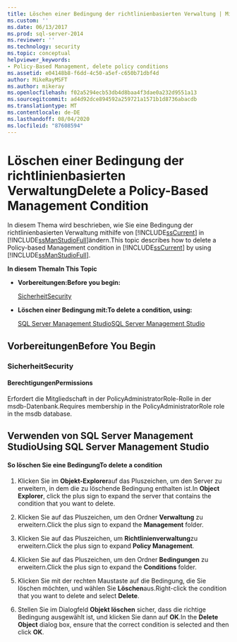 ```yaml
---
title: Löschen einer Bedingung der richtlinienbasierten Verwaltung | Microsoft-Dokumentation
ms.custom: ''
ms.date: 06/13/2017
ms.prod: sql-server-2014
ms.reviewer: ''
ms.technology: security
ms.topic: conceptual
helpviewer_keywords:
- Policy-Based Management, delete policy conditions
ms.assetid: e04148b8-f6dd-4c50-a5ef-c650b71dbf4d
author: MikeRayMSFT
ms.author: mikeray
ms.openlocfilehash: f02a5294ecb53db4d8baa4f3dae0a232d9551a13
ms.sourcegitcommit: ad4d92dce894592a259721a1571b1d8736abacdb
ms.translationtype: MT
ms.contentlocale: de-DE
ms.lasthandoff: 08/04/2020
ms.locfileid: "87608594"
---
```

# <a name="delete-a-policy-based-management-condition"></a><span data-ttu-id="c3807-102">Löschen einer Bedingung der richtlinienbasierten Verwaltung</span><span class="sxs-lookup"><span data-stu-id="c3807-102">Delete a Policy-Based Management Condition</span></span>
  <span data-ttu-id="c3807-103">In diesem Thema wird beschrieben, wie Sie eine Bedingung der richtlinienbasierten Verwaltung mithilfe von [!INCLUDE[ssCurrent](../../includes/sscurrent-md.md)] in [!INCLUDE[ssManStudioFull](../../includes/ssmanstudiofull-md.md)]ändern.</span><span class="sxs-lookup"><span data-stu-id="c3807-103">This topic describes how to delete a Policy-based Management condition in [!INCLUDE[ssCurrent](../../includes/sscurrent-md.md)] by using [!INCLUDE[ssManStudioFull](../../includes/ssmanstudiofull-md.md)].</span></span>  
  
 <span data-ttu-id="c3807-104">**In diesem Thema**</span><span class="sxs-lookup"><span data-stu-id="c3807-104">**In This Topic**</span></span>  
  
-   <span data-ttu-id="c3807-105">**Vorbereitungen:**</span><span class="sxs-lookup"><span data-stu-id="c3807-105">**Before you begin:**</span></span>  
  
     [<span data-ttu-id="c3807-106">Sicherheit</span><span class="sxs-lookup"><span data-stu-id="c3807-106">Security</span></span>](#Security)  
  
-   <span data-ttu-id="c3807-107">**Löschen einer Bedingung mit:**</span><span class="sxs-lookup"><span data-stu-id="c3807-107">**To delete a condition, using:**</span></span>  
  
     [<span data-ttu-id="c3807-108">SQL Server Management Studio</span><span class="sxs-lookup"><span data-stu-id="c3807-108">SQL Server Management Studio</span></span>](#SSMSProcedure)  
  
##  <a name="before-you-begin"></a><a name="BeforeYouBegin"></a> <span data-ttu-id="c3807-109">Vorbereitungen</span><span class="sxs-lookup"><span data-stu-id="c3807-109">Before You Begin</span></span>  
  
###  <a name="security"></a><a name="Security"></a> <span data-ttu-id="c3807-110">Sicherheit</span><span class="sxs-lookup"><span data-stu-id="c3807-110">Security</span></span>  
  
####  <a name="permissions"></a><a name="Permissions"></a> <span data-ttu-id="c3807-111">Berechtigungen</span><span class="sxs-lookup"><span data-stu-id="c3807-111">Permissions</span></span>  
 <span data-ttu-id="c3807-112">Erfordert die Mitgliedschaft in der PolicyAdministratorRole-Rolle in der msdb-Datenbank.</span><span class="sxs-lookup"><span data-stu-id="c3807-112">Requires membership in the PolicyAdministratorRole role in the msdb database.</span></span>  
  
##  <a name="using-sql-server-management-studio"></a><a name="SSMSProcedure"></a> <span data-ttu-id="c3807-113">Verwenden von SQL Server Management Studio</span><span class="sxs-lookup"><span data-stu-id="c3807-113">Using SQL Server Management Studio</span></span>  
  
#### <a name="to-delete-a-condition"></a><span data-ttu-id="c3807-114">So löschen Sie eine Bedingung</span><span class="sxs-lookup"><span data-stu-id="c3807-114">To delete a condition</span></span>  
  
1.  <span data-ttu-id="c3807-115">Klicken Sie im **Objekt-Explorer**auf das Pluszeichen, um den Server zu erweitern, in dem die zu löschende Bedingung enthalten ist.</span><span class="sxs-lookup"><span data-stu-id="c3807-115">In **Object Explorer**, click the plus sign to expand the server that contains the condition that you want to delete.</span></span>  
  
2.  <span data-ttu-id="c3807-116">Klicken Sie auf das Pluszeichen, um den Ordner **Verwaltung** zu erweitern.</span><span class="sxs-lookup"><span data-stu-id="c3807-116">Click the plus sign to expand the **Management** folder.</span></span>  
  
3.  <span data-ttu-id="c3807-117">Klicken Sie auf das Pluszeichen, um **Richtlinienverwaltung**zu erweitern.</span><span class="sxs-lookup"><span data-stu-id="c3807-117">Click the plus sign to expand **Policy Management**.</span></span>  
  
4.  <span data-ttu-id="c3807-118">Klicken Sie auf das Pluszeichen, um den Ordner **Bedingungen** zu erweitern.</span><span class="sxs-lookup"><span data-stu-id="c3807-118">Click the plus sign to expand the **Conditions** folder.</span></span>  
  
5.  <span data-ttu-id="c3807-119">Klicken Sie mit der rechten Maustaste auf die Bedingung, die Sie löschen möchten, und wählen Sie **Löschen**aus.</span><span class="sxs-lookup"><span data-stu-id="c3807-119">Right-click the condition that you want to delete and select **Delete**.</span></span>  
  
6.  <span data-ttu-id="c3807-120">Stellen Sie im Dialogfeld **Objekt löschen** sicher, dass die richtige Bedingung ausgewählt ist, und klicken Sie dann auf **OK**.</span><span class="sxs-lookup"><span data-stu-id="c3807-120">In the **Delete Object** dialog box, ensure that the correct condition is selected and then click **OK**.</span></span>  
  
  
